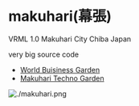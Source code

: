 # makuhari(幕張)

VRML 1.0
Makuhari City Chiba Japan

very big source code

- [World Buisiness Garden](http://www.wbg35.com/)
- [Makuhari Techno Garden](https://www.mtg-bld.co.jp/)

![./makuhari.png](http://hp.vector.co.jp/authors/VA004037/)
